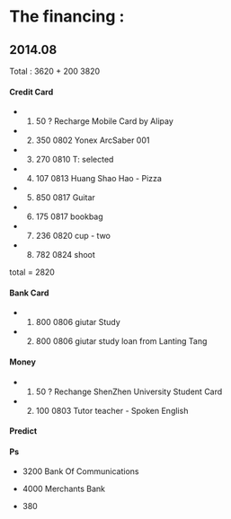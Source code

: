 # The financing :

## 2014.08

Total :  3620 + 200 
	 3820


#### Credit Card

- 1. 50	    ?	    Recharge Mobile Card by Alipay
- 2. 350    0802    Yonex ArcSaber 001
- 3. 270    0810    T: selected 
- 4. 107    0813    Huang Shao Hao - Pizza
- 5. 850    0817    Guitar
- 6. 175    0817    bookbag
- 7. 236    0820    cup - two
- 8. 782    0824    shoot


total = 2820


#### Bank Card

- 1. 800    0806    giutar Study    
- 2. 800    0806    giutar study loan from Lanting Tang


#### Money

- 1. 50	    ?	    Rechange ShenZhen University Student Card
- 2. 100    0803    Tutor teacher - Spoken English  

#### Predict  


#### Ps 

- 3200	    Bank Of Communications

- 4000	    Merchants Bank  

- 380  

